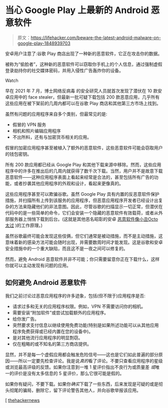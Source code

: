 # 当心 Google Play 上最新的 Android 恶意软件

> 原文：<https://lifehacker.com/beware-the-latest-android-malware-on-google-play-1848939703>

安卓用户注意了:谷歌 Play 商店出现了一种新的恶意软件，它正在攻击你的数据。

被称为“偷脸者”，这种新的恶意软件可以窃取你手机上的个人信息，通过强制虚假登录劫持你的社交媒体密码，并用入侵性广告轰炸你的设备。

Watch

早在 2021 年 7 月，博士网络反病毒 的安全研究人员就首次发现了潜伏在 10 款安卓应用中的 face stealer，但最新一批可疑下载包括 200 款恶意应用，几乎所有这些应用在被下架前的几周内都可以在谷歌 Play 商店和其他第三方市场上找到。

虽然有问题的应用程序来自多个类别，但最常见的是:

*   假冒的 VPN 服务
*   相机和照片编辑应用程序
*   不出所料，还有与加密货币相关的应用。

假冒的加密应用程序甚至被植入了额外的恶意软件，这些恶意软件可能会窃取用户的钱包密钥。

所有 200 款应用都已经从 Google Play 和其他下载来源中移除。然而，这些应用程序中的许多在推出后的几周内就获得了数千次下载。当然，用户并不是故意下载恶意软件——这种应用程序表面上看起来经常是合法的，甚至包括所有广告的功能，或者抄袭其他应用程序的外观和设计，看起来更像真的。

这些应用程序甚至可以欺骗谷歌。虽然 Google Play 具有内置的反恶意软件保护措施，并扫描所有上传到该服务的应用程序，但恶意应用程序开发者已经设计出复杂的方法来隐藏他们的非法意图。因此，尽管谷歌的扫描显示一切正常，但潜伏在代码中的是一些简单的命令，它们会安装一个隐藏的恶意软件有效载荷，或者从外部服务器上悄悄下载到后台。(这就是其他恶名昭彰的安卓 [恶意软件像小丑](https://lifehacker.com/how-to-avoid-the-next-batch-of-malware-infected-android-1848068318)[Octo 太过](https://lifehacker.com/how-to-stop-octo-malware-from-remotely-accessing-your-a-1848789228) )的工作原理。)

虽然谷歌最终可能会发现这些伎俩，但它们通常是被动措施，而不是主动措施，这意味着新的感染方法可能会随时出现，并需要数周时间才能发现。这是谷歌和安卓安全措施中的一个重大缺陷，而且这不是一夜之间可以修复的。

然而，避免 Android 恶意软件并非不可能；你只需要留意你正在下载什么，这样你就可以主动发现有问题的应用。

## 如何避免 Android 恶意软件

我们之前讨论过恶意应用程序的许多迹象，包括(但不限于)应用程序是否:

*   请求过多和无关的应用程序权限。例如，VPN 不需要访问你的相机。
*   需要安装“附加软件”或尝试加载额外的应用程序。
*   给你发广告。
*   突然要求支付信息以继续使用免费功能(特别是如果所述功能可以从其他应用程序免费获得或已经内置在您的设备中)。
*   是对其他流行应用程序的明显剽窃。
*   仅在粗略的或不知名的第三方商店提供。

显然，并不是每一个虚假应用都会触发危险信号——这也是它们如此普遍的部分原因——所以一定要先检查评论。我是说*真的*看了评论。不要只查看应用程序的星级或浏览最高评级的反馈。如果你注意到一堆 1 星评价指出不良行为或质量差 *或*唯一的评价是没有太多信息的 5 星评价，那么它很可能是假的。

如果你有疑问，不要下载。如果你*确实*下载了一些东西，后来发现是可疑的或是彻头彻尾的骗局，删除它，留下评论警告其他人，并向谷歌举报该应用。

[ [thehackernews](https://thehackernews.com/2022/05/over-200-apps-on-play-store-caught.html)